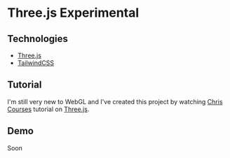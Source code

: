 # Three.js Experimental

## Technologies
- [Three.js](https://threejs.org/)
- [TailwindCSS](https://tailwindcss.com/)

## Tutorial
I'm still very new to WebGL and I've created this project by watching [Chris Courses](https://www.youtube.com/watch?v=YK1Sw_hnm58&t=253s) tutorial on [Three.js](https://threejs.org/).

## Demo
Soon
